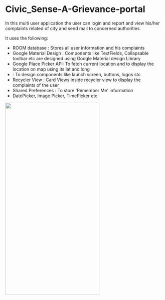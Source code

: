 # Civic_Sense-A-Grievance-portal

<p>In this multi user application the user can login and report and view his/her complaints related of city and send mail to concerned authorities.</p>
<p>It uses the following:</p>
<ul>
  <li>ROOM database : Stores all user information and his complaints</li>
  <li>Google Material Design : Components like TextFields, Collapsable toolbar etc are designed using Google Material design Library</li>
  <li>Google Place Picker API: To fetch current location and to display the location on map using its lat and long</li>
  <li> : To design components like launch screen, buttons, logos stc</li>
  <li>Recycler View : Card Views inside recycler view to display the complaints of the user</li>
  <li>Shared Preferences : To store 'Remember Me' information</li>
  <li>DatePicker, Image Picker, TimePicker etc</li>
  </ul>
  
<img src=".gif" width="300" height="614" />
